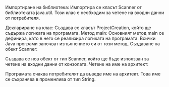 Импортиране на библиотека:
Импортира се класът Scanner от библиотеката java.util. Този клас е необходим за четене на входни данни от потребителя.

Деклариране на клас:
Създава се класът ProjectCreation, който ще съдържа логиката на програмата.
Метод main:
Основният метод main се дефинира, като в него се реализира логиката на програмата. Всички Java програми започват изпълнението си от този метод.
Създаване на обект Scanner:

Създава се нов обект от тип Scanner, който ще бъде използван за четене на входни данни от конзолата.
Четене на име на архитект:

Програмата очаква потребителят да въведе име на архитект. Това име се съхранява в променлива от тип String.
